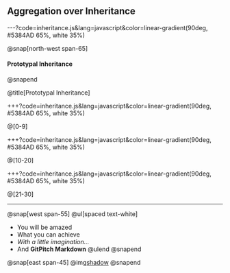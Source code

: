 ## Aggregation over Inheritance

---?code=inheritance.js&lang=javascript&color=linear-gradient(90deg, #5384AD 65%, white 35%)

@snap[north-west span-65]
#### Prototypal Inheritance
@snapend

@title[Prototypal Inheritance]

+++?code=inheritance.js&lang=javascript&color=linear-gradient(90deg, #5384AD 65%, white 35%)

@[0-9]

+++?code=inheritance.js&lang=javascript&color=linear-gradient(90deg, #5384AD 65%, white 35%)

@[10-20]

+++?code=inheritance.js&lang=javascript&color=linear-gradient(90deg, #5384AD 65%, white 35%)

@[21-30]

---


@snap[west span-55]
@ul[spaced text-white]
- You will be amazed
- What you can achieve
- *With a little imagination...*
- And **GitPitch Markdown**
@ulend
@snapend

@snap[east span-45]
@img[shadow](assets/img/conference.png)
@snapend
